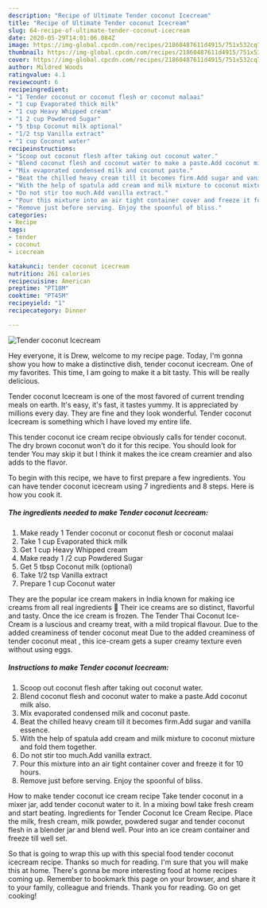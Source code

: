 ```yaml
---
description: "Recipe of Ultimate Tender coconut Icecream"
title: "Recipe of Ultimate Tender coconut Icecream"
slug: 64-recipe-of-ultimate-tender-coconut-icecream
date: 2020-05-29T14:01:06.084Z
image: https://img-global.cpcdn.com/recipes/21860487611d4915/751x532cq70/tender-coconut-icecream-recipe-main-photo.jpg
thumbnail: https://img-global.cpcdn.com/recipes/21860487611d4915/751x532cq70/tender-coconut-icecream-recipe-main-photo.jpg
cover: https://img-global.cpcdn.com/recipes/21860487611d4915/751x532cq70/tender-coconut-icecream-recipe-main-photo.jpg
author: Mildred Woods
ratingvalue: 4.1
reviewcount: 6
recipeingredient:
- "1 Tender coconut or coconut flesh or coconut malaai"
- "1 cup Evaporated thick milk"
- "1 cup Heavy Whipped cream"
- "1 2 cup Powdered Sugar"
- "5 tbsp Coconut milk optional"
- "1/2 tsp Vanilla extract"
- "1 cup Coconut water"
recipeinstructions:
- "Scoop out coconut flesh after taking out coconut water."
- "Blend coconut flesh and coconut water to make a paste.Add coconut milk also."
- "Mix evaporated condensed milk and coconut paste."
- "Beat the chilled heavy cream till it becomes firm.Add sugar and vanilla essence."
- "With the help of spatula add cream and milk mixture to coconut mixture and fold them together."
- "Do not stir too much.Add vanilla extract."
- "Pour this mixture into an air tight container cover and freeze it for 10 hours."
- "Remove just before serving. Enjoy the spoonful of bliss."
categories:
- Recipe
tags:
- tender
- coconut
- icecream

katakunci: tender coconut icecream 
nutrition: 261 calories
recipecuisine: American
preptime: "PT18M"
cooktime: "PT45M"
recipeyield: "1"
recipecategory: Dinner

---
```



![Tender coconut Icecream](https://img-global.cpcdn.com/recipes/21860487611d4915/751x532cq70/tender-coconut-icecream-recipe-main-photo.jpg)

Hey everyone, it is Drew, welcome to my recipe page. Today, I'm gonna show you how to make a distinctive dish, tender coconut icecream. One of my favorites. This time, I am going to make it a bit tasty. This will be really delicious.

Tender coconut Icecream is one of the most favored of current trending meals on earth. It's easy, it's fast, it tastes yummy. It is appreciated by millions every day. They are fine and they look wonderful. Tender coconut Icecream is something which I have loved my entire life.

This tender coconut ice cream recipe obviously calls for tender coconut. The dry brown coconut won&#39;t do it for this recipe. You should look for tender You may skip it but I think it makes the ice cream creamier and also adds to the flavor.


To begin with this recipe, we have to first prepare a few ingredients. You can have tender coconut icecream using 7 ingredients and 8 steps. Here is how you cook it.

##### The ingredients needed to make Tender coconut Icecream:

1. Make ready 1 Tender coconut or coconut flesh or coconut malaai
1. Take 1 cup Evaporated thick milk
1. Get 1 cup Heavy Whipped cream
1. Make ready 1 /2 cup Powdered Sugar
1. Get 5 tbsp Coconut milk (optional)
1. Take 1/2 tsp Vanilla extract
1. Prepare 1 cup Coconut water


They are the popular ice cream makers in India known for making ice creams from all real ingredients 🙂 Their ice creams are so distinct, flavorful and tasty. Once the ice cream is frozen. The Tender Thai Coconut Ice-Cream is a luscious and creamy treat, with a mild tropical flavour. Due to the added creaminess of tender coconut meat Due to the added creaminess of tender coconut meat , this ice-cream gets a super creamy texture even without using eggs. 

##### Instructions to make Tender coconut Icecream:

1. Scoop out coconut flesh after taking out coconut water.
1. Blend coconut flesh and coconut water to make a paste.Add coconut milk also.
1. Mix evaporated condensed milk and coconut paste.
1. Beat the chilled heavy cream till it becomes firm.Add sugar and vanilla essence.
1. With the help of spatula add cream and milk mixture to coconut mixture and fold them together.
1. Do not stir too much.Add vanilla extract.
1. Pour this mixture into an air tight container cover and freeze it for 10 hours.
1. Remove just before serving. Enjoy the spoonful of bliss.


How to make tender coconut ice cream recipe Take tender coconut in a mixer jar, add tender coconut water to it. In a mixing bowl take fresh cream and start beating. Ingredients for Tender Coconut Ice Cream Recipe. Place the milk, fresh cream, milk powder, powdered sugar and tender coconut flesh in a blender jar and blend well. Pour into an ice cream container and freeze till well set. 

So that is going to wrap this up with this special food tender coconut icecream recipe. Thanks so much for reading. I'm sure that you will make this at home. There's gonna be more interesting food at home recipes coming up. Remember to bookmark this page on your browser, and share it to your family, colleague and friends. Thank you for reading. Go on get cooking!
